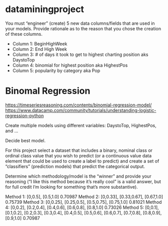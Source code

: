 # dataminingproject

You must “engineer” (create) 5 new data columns/fields that are used in your models. Provide rationale as to the reason that you chose the creation of these columns.
- Column 1: BeginHighWeek
- Column 2: End High Week
- Column 3: # of days it took to get to highest charting position aks DaystoTop
- Column 4: binomial for highest position aka HighestPos
- Column 5: popularity by category aka Pop


# Binomal Regression
https://timeseriesreasoning.com/contents/binomial-regression-model/
https://www.datacamp.com/community/tutorials/understanding-logistic-regression-python

Create multiple models using different variables: DaystoTop, HighestPos, and ... 

Decide best model.

For this project select a dataset that includes a binary, nominal class or ordinal class value that you wish to predict (or a continuous value data element that could be used to create a label to predict) and create a set of “classifiers” (prediction models) that predict the categorical output. 

Determine which methodology/model is the “winner” and provide your reasoning (“I like this method because it’s really cool” is a valid answer, but for full credit I’m looking for something that’s more substantive). 


Method 1: [0,0.5], [0.5,1.0]
0.70987
Method 2: [0,0.33], [0.33,0.67], [0.67,1.0]
0.75739
Method 3: [0,0.25], [0.25,0.5], [0.5,0.75], [0.75,1.0]
0.81021
Method 4: [0,0.2], [0.2,0.4], [0.4,0.6], [0.6,0.8], [0.8,1.0]
0.73026
Method 5: [0,0.1], [0.1,0.2], [0.2,0.3], [0.3,0.4], [0.4,0.5], [0.5,0.6], [0.6,0.7], [0.7,0.8], 
[0.8,0.9], [0.9,1.0]
0.70987